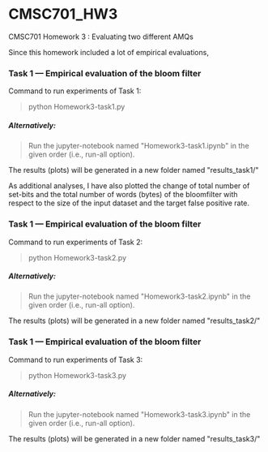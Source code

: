 # CMSC701_HW3
CMSC701 Homework 3 : Evaluating two different AMQs

Since this homework included a lot of empirical evaluations, 

### Task 1 — Empirical evaluation of the bloom filter
Command to run experiments of Task 1:
> python Homework3-task1.py
##### Alternatively:
> Run the jupyter-notebook named "Homework3-task1.ipynb" in the given order (i.e., run-all option).

The results (plots) will be generated in a new folder named "results_task1/"

As additional analyses, I have also plotted the change of total number of set-bits and the total number of words (bytes) of the bloomfilter with respect to the size of the input dataset and the target false positive rate.

### Task 1 — Empirical evaluation of the bloom filter
Command to run experiments of Task 2:
> python Homework3-task2.py
##### Alternatively:
> Run the jupyter-notebook named "Homework3-task2.ipynb" in the given order (i.e., run-all option).

The results (plots) will be generated in a new folder named "results_task2/"


### Task 1 — Empirical evaluation of the bloom filter
Command to run experiments of Task 3:
> python Homework3-task3.py
##### Alternatively:
> Run the jupyter-notebook named "Homework3-task3.ipynb" in the given order (i.e., run-all option).

The results (plots) will be generated in a new folder named "results_task3/"
